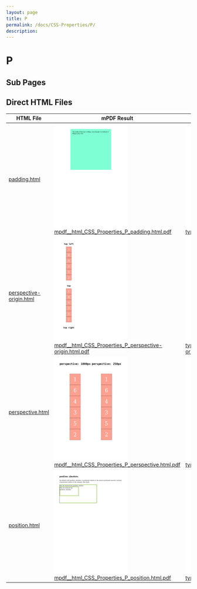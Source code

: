 ```yaml
---
layout: page
title: P
permalink: /docs/CSS-Properties/P/
description: 
---
```


# P

## Sub Pages


## Direct HTML Files

| HTML File | mPDF Result | typeset.sh Result | PDFreactor Result |
|---------|---------|---------|---------|
| [padding.html](/html/CSS%20Properties/P/padding.html) | ![](mpdf__html_CSS_Properties_P_padding.html.png) [mpdf__html_CSS_Properties_P_padding.html.pdf](mpdf__html_CSS_Properties_P_padding.html.pdf) | ![](typeset__html_CSS_Properties_P_padding.html.png) [typeset__html_CSS_Properties_P_padding.html.pdf](typeset__html_CSS_Properties_P_padding.html.pdf) | ![](pdfreactor__html_CSS_Properties_P_padding.html.png) [pdfreactor__html_CSS_Properties_P_padding.html.pdf](pdfreactor__html_CSS_Properties_P_padding.html.pdf) |
| [perspective-origin.html](/html/CSS%20Properties/P/perspective-origin.html) | ![](mpdf__html_CSS_Properties_P_perspective-origin.html.png) [mpdf__html_CSS_Properties_P_perspective-origin.html.pdf](mpdf__html_CSS_Properties_P_perspective-origin.html.pdf) | ![](typeset__html_CSS_Properties_P_perspective-origin.html.png) [typeset__html_CSS_Properties_P_perspective-origin.html.pdf](typeset__html_CSS_Properties_P_perspective-origin.html.pdf) | ![](pdfreactor__html_CSS_Properties_P_perspective-origin.html.png) [pdfreactor__html_CSS_Properties_P_perspective-origin.html.pdf](pdfreactor__html_CSS_Properties_P_perspective-origin.html.pdf) |
| [perspective.html](/html/CSS%20Properties/P/perspective.html) | ![](mpdf__html_CSS_Properties_P_perspective.html.png) [mpdf__html_CSS_Properties_P_perspective.html.pdf](mpdf__html_CSS_Properties_P_perspective.html.pdf) | ![](typeset__html_CSS_Properties_P_perspective.html.png) [typeset__html_CSS_Properties_P_perspective.html.pdf](typeset__html_CSS_Properties_P_perspective.html.pdf) | ![](pdfreactor__html_CSS_Properties_P_perspective.html.png) [pdfreactor__html_CSS_Properties_P_perspective.html.pdf](pdfreactor__html_CSS_Properties_P_perspective.html.pdf) |
| [position.html](/html/CSS%20Properties/P/position.html) | ![](mpdf__html_CSS_Properties_P_position.html.png) [mpdf__html_CSS_Properties_P_position.html.pdf](mpdf__html_CSS_Properties_P_position.html.pdf) | ![](typeset__html_CSS_Properties_P_position.html.png) [typeset__html_CSS_Properties_P_position.html.pdf](typeset__html_CSS_Properties_P_position.html.pdf) | ![](pdfreactor__html_CSS_Properties_P_position.html.png) [pdfreactor__html_CSS_Properties_P_position.html.pdf](pdfreactor__html_CSS_Properties_P_position.html.pdf) |
